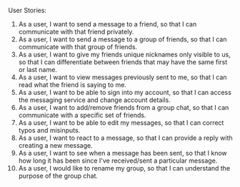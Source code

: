 User Stories:

1. As a user, I want to send a message to a friend, so that I can communicate with that friend privately.
2. As a user, I want to send a message to a group of friends, so that I can communicate with that group of friends.
3. As a user, I want to give my friends unique nicknames only visible to us, so that I can differentiate between friends that may have the same first or last name.
4. As a user, I want to view messages previously sent to me, so that I can read what the friend is saying to me.
5. As a user, I want to be able to sign into my account, so that I can access the messaging service and change account details.
6. As a user, I want to add/remove friends from a group chat, so that I can communicate with a specific set of friends.
7. As a user, I want to be able to edit my messages, so that I can correct typos and misinputs.
8. As a user, I want to react to a message, so that I can provide a reply with creating a new message.
9. As a user, I want to see when a message has been sent, so that I know how long it has been since I've received/sent a particular message.
10. As a user, I would like to rename my group, so that I can understand the purpose of the group chat.
